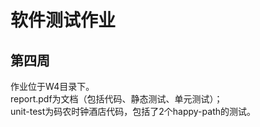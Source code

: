 # 软件测试作业
## 第四周
作业位于W4目录下。</br>
report.pdf为文档（包括代码、静态测试、单元测试）；</br>
unit-test为码农时钟酒店代码，包括了2个happy-path的测试。
